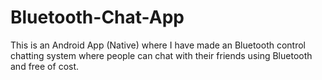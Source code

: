 # Bluetooth-Chat-App
This is an Android App (Native) where I have made an Bluetooth control chatting system where people can chat with their friends using Bluetooth and free of cost.
